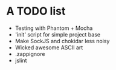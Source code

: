 # A TODO list

  - Testing with Phantom + Mocha
  - 'init' script for simple project base
  - Make SockJS and chokidar less noisy
  - Wicked awesome ASCII art
  - .zappignore
  - jslint
